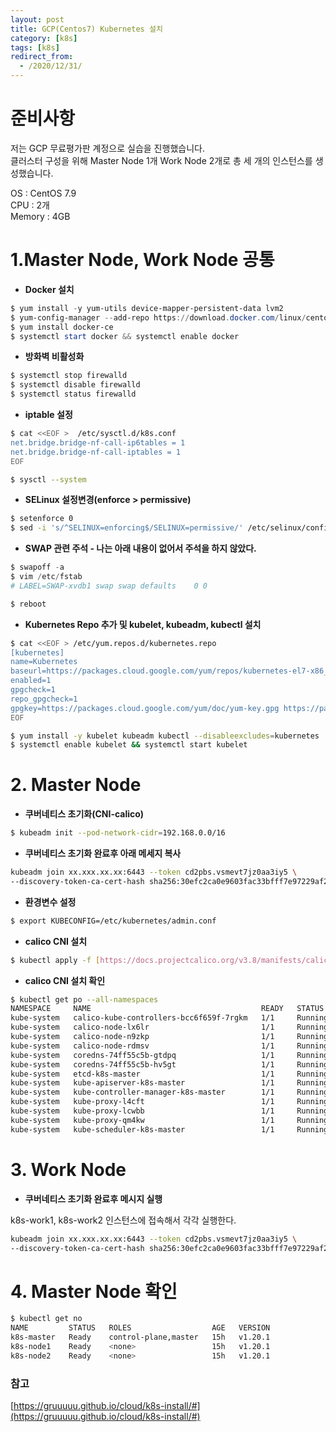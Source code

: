 ```yaml
---
layout: post
title: GCP(Centos7) Kubernetes 설치
category: [k8s]
tags: [k8s]
redirect_from:
  - /2020/12/31/
---
```


# 준비사항

저는 GCP 무료평가판 계정으로 실습을 진행했습니다.  
클러스터 구성을 위해 Master Node 1개 Work Node 2개로 총 세 개의 인스턴스를 생성했습니다.

OS : CentOS 7.9  
CPU : 2개  
Memory : 4GB  


# 1.Master Node, Work Node 공통

- **Docker 설치**

```powershell
$ yum install -y yum-utils device-mapper-persistent-data lvm2
$ yum-config-manager --add-repo https://download.docker.com/linux/centos/docker-ce.repo
$ yum install docker-ce
$ systemctl start docker && systemctl enable docker
```

- **방화벽 비활성화**

```powershell
$ systemctl stop firewalld
$ systemctl disable firewalld
$ systemctl status firewalld
```

- **iptable 설정**

```bash
$ cat <<EOF >  /etc/sysctl.d/k8s.conf
net.bridge.bridge-nf-call-ip6tables = 1
net.bridge.bridge-nf-call-iptables = 1
EOF

$ sysctl --system
```

- **SELinux 설정변경(enforce > permissive)**

```bash
$ setenforce 0
$ sed -i 's/^SELINUX=enforcing$/SELINUX=permissive/' /etc/selinux/config
```

- **SWAP 관련 주석 - 나는 아래 내용이 없어서 주석을 하지 않았다.**

```powershell
$ swapoff -a
$ vim /etc/fstab
# LABEL=SWAP-xvdb1 swap swap defaults    0 0

$ reboot
```

- **Kubernetes Repo 추가 및 kubelet, kubeadm, kubectl 설치**

```bash
$ cat <<EOF > /etc/yum.repos.d/kubernetes.repo
[kubernetes]
name=Kubernetes
baseurl=https://packages.cloud.google.com/yum/repos/kubernetes-el7-x86_64
enabled=1
gpgcheck=1
repo_gpgcheck=1
gpgkey=https://packages.cloud.google.com/yum/doc/yum-key.gpg https://packages.cloud.google.com/yum/doc/rpm-package-key.gpg
EOF

$ yum install -y kubelet kubeadm kubectl --disableexcludes=kubernetes
$ systemctl enable kubelet && systemctl start kubelet
```

# **2. Master Node**

- **쿠버네티스 초기화(CNI-calico)**

```bash
$ kubeadm init --pod-network-cidr=192.168.0.0/16
```

- **쿠버네티스 초기화 완료후 아래 메세지 복사**

```bash
kubeadm join xx.xxx.xx.xx:6443 --token cd2pbs.vsmevt7jz0aa3iy5 \
--discovery-token-ca-cert-hash sha256:30efc2ca0e9603fac33bfff7e97229af261167657fdeff2ed5954cbeb8e620d1
```

- **환경변수 설정**

```bash
$ export KUBECONFIG=/etc/kubernetes/admin.conf
```

- **calico CNI 설치**

```bash
$ kubectl apply -f [https://docs.projectcalico.org/v3.8/manifests/calico.yaml](https://docs.projectcalico.org/v3.8/manifests/calico.yaml)
```

- **calico CNI 설치 확인**

```bash
$ kubectl get po --all-namespaces
NAMESPACE     NAME                                      READY   STATUS    RESTARTS   AGE
kube-system   calico-kube-controllers-bcc6f659f-7rgkm   1/1     Running   0          15h
kube-system   calico-node-lx6lr                         1/1     Running   0          15h
kube-system   calico-node-n9zkp                         1/1     Running   0          15h
kube-system   calico-node-rdmsv                         1/1     Running   0          15h
kube-system   coredns-74ff55c5b-gtdpq                   1/1     Running   0          15h
kube-system   coredns-74ff55c5b-hv5gt                   1/1     Running   0          15h
kube-system   etcd-k8s-master                           1/1     Running   0          15h
kube-system   kube-apiserver-k8s-master                 1/1     Running   0          15h
kube-system   kube-controller-manager-k8s-master        1/1     Running   0          15h
kube-system   kube-proxy-l4cft                          1/1     Running   0          15h
kube-system   kube-proxy-lcwbb                          1/1     Running   0          15h
kube-system   kube-proxy-qm4kw                          1/1     Running   0          15h
kube-system   kube-scheduler-k8s-master                 1/1     Running   0          15h
```

# 3. Work Node

- **쿠버네티스 초기화 완료후 메시지 실행**

k8s-work1, k8s-work2 인스턴스에 접속해서 각각 실행한다.

```bash
kubeadm join xx.xxx.xx.xx:6443 --token cd2pbs.vsmevt7jz0aa3iy5 \
--discovery-token-ca-cert-hash sha256:30efc2ca0e9603fac33bfff7e97229af261167657fdeff2ed5954cbeb8e620d1
```

# 4. Master Node 확인

```bash
$ kubectl get no
NAME         STATUS   ROLES                  AGE   VERSION
k8s-master   Ready    control-plane,master   15h   v1.20.1
k8s-node1    Ready    <none>                 15h   v1.20.1
k8s-node2    Ready    <none>                 15h   v1.20.1
```

### **참고**

[https://gruuuuu.github.io/cloud/k8s-install/#](https://gruuuuu.github.io/cloud/k8s-install/#)